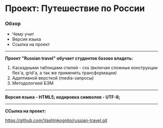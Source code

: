 # Проект: Путешествие по России

### Обзор

- Чему учит
- Версия языка
- Ссылка на проект

---

**Проект "Russian travel" обучает студентов базово владеть:**

1. Каскадными таблицами стилей - css (включая сложные конструкции flex'а, grid'а, а так же применять трансформации)
2. Адаптивной версткой (media-запросы)
3. Mетодологией БЭМ

---

**Версия языка - HTML5; кодировка символов - UTF-8;**

---

**ССылка на проект:**

https://github.com/VashInkognito/russian-travel.git
